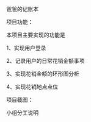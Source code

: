 

爸爸的记账本



项目功能：

本项目主要实现的功能是

1、实现用户登录

2、记录用户的日常花销金额事项

3、实现花销金额的环形图分析

4、实现花销地点点位



项目截图：







小组分工说明

